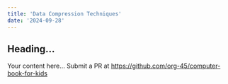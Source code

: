 ```yaml
---
title: 'Data Compression Techniques'
date: '2024-09-28'
---
```


## Heading...
Your content here...
Submit a PR at https://github.com/org-45/computer-book-for-kids
